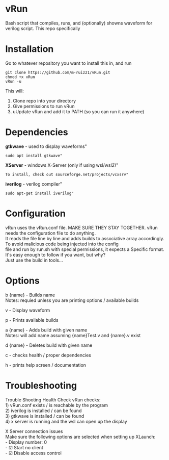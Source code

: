 # vRun
Bash script that compiles, runs, and (optionally) showns waveform for verilog script. 
This repo specifically 

# Installation
Go to whatever repository you want to install this in, and run
```
git clone https://github.com/m-ruiz21/vRun.git
chmod +x vRun
vRun -u
```
This will:
1) Clone repo into your directory
2) Give permissions to run vRun
3) uUpdate vRun and add it to PATH (so you can run it anywhere)

# Dependencies
**gtkwave**  - used to display waveforms"
```
sudo apt install gtkwave"
````
**XServer**  - windows X-Server (only if using wsl/wsl2)"  
```
To install, check out sourceforge.net/projects/vcxsrv"  
```
**iverilog** - verilog compiler"
 ```
 sudo apt-get install iverilog"
 ```
 # Configuration
vRun uses the vRun.conf file. MAKE SURE THEY STAY TOGETHER. vRun needs the configuration file to do anything.    
It reads the file line by line and adds builds to associative array accordingly. To avoid malicious code being injected into the config  
file and run by run.sh with special permissions, it expects a Specific format. It's easy enough to follow if you want, but why?  
Just use the build in tools...  

# Options
 b {name} - Builds name  
         Notes: requied unless you are printing options / available builds

 v - Display waveform

 p - Prints available builds

 a {name} - Adds build with given name  
         Notes: will add name assuming {name}Test.v and {name}.v exist

 d {name} - Deletes build with given name

 c - checks health / proper dependencies

 h - prints help screen / documentation
 
 # Troubleshooting
 Trouble Shooting
 Health Check
     vRun checks:  
     1) vRun.conf exists / is reachable by the program  
     2) iverilog is installed / can be found  
     3) gtkwave is installed / can be found  
     4) x server is running and the wsl can open up the display  

 X Server connection issues  
     Make sure the following options are selected when setting up XLaunch:  
     - Display number: 0  
     - &#9745; Start no client  
     - &#9745; Disable access control  
